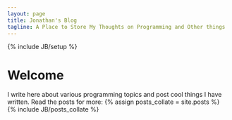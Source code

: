 ```yaml
---
layout: page
title: Jonathan's Blog
tagline: A Place to Store My Thoughts on Programming and Other things
---
```

{% include JB/setup %}
# Welcome
I write here about various programming topics and post cool things I have written. Read the posts for more:
{% assign posts_collate = site.posts %}
{% include JB/posts_collate %}
